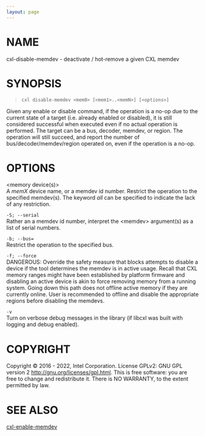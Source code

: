 ```yaml
---
layout: page
---
```


# NAME

cxl-disable-memdev - deactivate / hot-remove a given CXL memdev

# SYNOPSIS

>     cxl disable-memdev <mem0> [<mem1>..<memN>] [<options>]

Given any enable or disable command, if the operation is a no-op due to
the current state of a target (i.e. already enabled or disabled), it is
still considered successful when executed even if no actual operation is
performed. The target can be a bus, decoder, memdev, or region. The
operation will still succeed, and report the number of
bus/decoder/memdev/region operated on, even if the operation is a no-op.

# OPTIONS

\<memory device(s)\>  
A *memX* device name, or a memdev id number. Restrict the operation to
the specified memdev(s). The keyword *all* can be specified to indicate
the lack of any restriction.

`-S; --serial`  
Rather an a memdev id number, interpret the \<memdev\> argument(s) as a
list of serial numbers.

<!-- -->

`-b; --bus=`  
Restrict the operation to the specified bus.

`-f; --force`  
DANGEROUS: Override the safety measure that blocks attempts to disable a
device if the tool determines the memdev is in active usage. Recall that
CXL memory ranges might have been established by platform firmware and
disabling an active device is akin to force removing memory from a
running system. Going down this path does not offline active memory if
they are currently online. User is recommended to offline and disable
the appropriate regions before disabling the memdevs.

`-v`  
Turn on verbose debug messages in the library (if libcxl was built with
logging and debug enabled).

# COPYRIGHT

Copyright © 2016 - 2022, Intel Corporation. License GPLv2: GNU GPL
version 2 <http://gnu.org/licenses/gpl.html>. This is free software: you
are free to change and redistribute it. There is NO WARRANTY, to the
extent permitted by law.

# SEE ALSO

[cxl-enable-memdev](cxl-enable-memdev)
